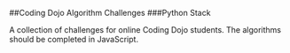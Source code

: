 ##Coding Dojo Algorithm Challenges
###Python Stack

A collection of challenges for online Coding Dojo students. The algorithms should be completed in JavaScript.
